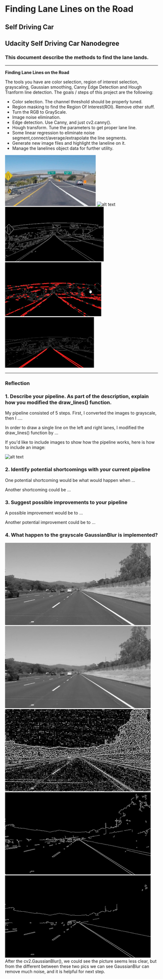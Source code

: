 # **Finding Lane Lines on the Road** 


## Self Driving Car

## Udacity Self Driving Car Nanodegree 

### This document describe the methods to find the lane lands. 

---

**Finding Lane Lines on the Road**

The tools you have are color selection, region of interest selection, grayscaling, Gaussian smoothing, Canny Edge Detection and Hough Tranform line detection. The goals / steps of this project are the following:
* Color selection. The channel threshold should be properly tuned.
* Region masking to find the Region Of Interest(ROI). Remove other stuff.
* Turn the RGB to GrayScale.
* Image noise elimination.
* Edge detection. Use Canny, and just cv2.canny().
* Hough transform. Tune the parameters to get proper lane line.
* Some linear regression to eliminate noise segment,connect/average/extrapolate the line segments.
* Generate new image files and highlight the laneline on it.
* Manage the lanelines object data for further utility.


[//]: # (Image References)
[image0]: ./examples/course/image0.png "Origin"
[image1]: ./examples/grayscale.jpg "Grayscale"
[image2]: ./examples/course/image2.png "Edge"
[image3]: ./examples/course/image3.png "Hough_bad"
[image4]: ./examples/course/image4.png "Hough_good"
[grayscale]: /examples/grayscaleimage.jpg "pureGrayScale"
[grayscale_blur]: /examples/grayscaleblur.jpg "GrayScale_Removenoise"
[grayscale_noise]: /examples/grayscalenoise.jpg "GrayScale_noise"
[edgedetection_noblur]: /examples/edgedetection_noblur.jpg "edgedetection_noblur"
[edgedetection_blur]: /examples/edgedetection_blur.jpg "edgedetection_blur"

![alt text][image0]
![alt text][image1]![alt text][image2]![alt text][image3]![alt text][image4]

---

### Reflection

### 1. Describe your pipeline. As part of the description, explain how you modified the draw_lines() function.

My pipeline consisted of 5 steps. First, I converted the images to grayscale, then I .... 

In order to draw a single line on the left and right lanes, I modified the draw_lines() function by ...

If you'd like to include images to show how the pipeline works, here is how to include an image: 

![alt text][image1]


### 2. Identify potential shortcomings with your current pipeline


One potential shortcoming would be what would happen when ... 

Another shortcoming could be ...


### 3. Suggest possible improvements to your pipeline

A possible improvement would be to ...

Another potential improvement could be to ...

### 4. What happen to the grayscale GaussianBlur is implemented?
![grayscale][grayscale]
![alt text][grayscale_blur]
![alt text][grayscale_noise]
![alt text][edgedetection_noblur]
![alt text][edgedetection_blur]     
After the cv2.GaussianBlur(), we could see the picture seems less clear, but from the different between these two pics we can see GaussianBlur can remove much noise, and it is helpful for next step.
